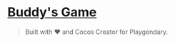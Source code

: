 # [Buddy's Game](https://ustymukhman.github.io/BuddysGame/build/)

> Built with ❤️ and Cocos Creator for Playgendary.
